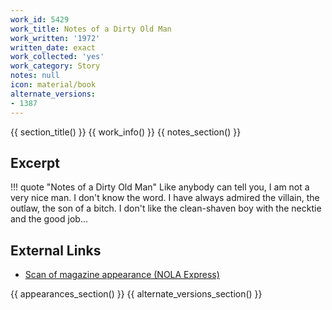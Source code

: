 ```yaml
---
work_id: 5429
work_title: Notes of a Dirty Old Man
work_written: '1972'
written_date: exact
work_collected: 'yes'
work_category: Story
notes: null
icon: material/book
alternate_versions:
- 1387
---
```


{{ section_title() }}
{{ work_info() }}
{{ notes_section() }}
## Excerpt
!!! quote "Notes of a Dirty Old Man"
    Like anybody can tell you, I am not a very nice man. I don't know the word. I have always admired the villain, the outlaw, the son of a bitch. I don't like the clean-shaven boy with the necktie and the good job...

## External Links
- [Scan of magazine appearance (NOLA Express)](https://www.jstor.org/action/doBasicSearch?Query=%22nola+express%22)

{{ appearances_section() }}
{{ alternate_versions_section() }}